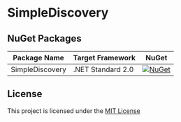 # SimpleDiscovery

## NuGet Packages

Package Name | Target Framework | NuGet
---|---|---
SimpleDiscovery | .NET Standard 2.0 | [![NuGet](https://img.shields.io/nuget/v/SimpleDiscovery.svg)](https://www.nuget.org/packages/SimpleDiscovery)

## License

This project is licensed under the [MIT License](https://github.com/shibayan/SimpleDiscovery/blob/master/LICENSE)
